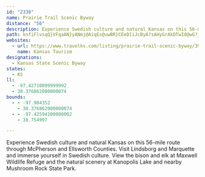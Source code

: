 ```yaml
---
id: "2338"
name: Prairie Trail Scenic Byway
distance: "56"
description: Experience Swedish culture and natural Kansas on this 56-mile route through McPherson and Ellsworth Counties.
path: knfiFlvsqQ}VFqaAN}yANmj@AiqEs@uwBR}CEeD[iJcByA?sAHyGrAkDTwId@wG?_wAaAch@Icx@BkHEkNyCmEYiTXeAJ_Cd@yHfCiCd@k^l@etB_@ur@FgLPNfsBI~oCJ`rAXpy@E|q@Yj`AVr~ECrpE^~cCCzt@_@n~A?bXBbo@F~GQriAHpfBshAEuHLgOMoMFDr@?tIIfl@fC?z@Jr@VzBhFdB~Eh@~CT`CNjCrCxuANbfCI|zCFv]?xiAc@fzBw@nkBv@f|@IhVD~t@K|wGDdgDKb{@DhISdg@Efj@IbN?jc@Kzl@JbS?xLRhQCzCL`NCxFRpNCpCNbTBvPh@b_Aui@SkyCLwJPeKlAmDl@ef@rKq~Bfn@uBt@iDjBib@d]oE`DuDxB}EjBwFzAoGdAkG^qgD_@_SMcJFgLM}m@mBaE?oDJaEb@gCd@uRpEmm@hMwGr@cDJevCYuu@FqIPsb@xB_CEsBSoBe@aDsAiCeBsNqPuMuPiFaGyA}AmA{@uBeA}Ag@mDo@wIMwA?
websites:
  - url: https://www.travelks.com/listing/prairie-trail-scenic-byway/3912/
    name: Kansas Tourism
designations:
  - Kansas State Scenic Byway
states:
  - KS
ll:
  - -97.42710899999992
  - 38.376862000000074
bounds:
  - - -97.984352
    - 38.376862000000074
  - - -97.42594100000002
    - 38.754997

---
```


Experience Swedish culture and natural Kansas on this 56-mile route through McPherson and Ellsworth Counties. Visit Lindsborg and Marquette and immerse yourself in Swedish culture. View the bison and elk at Maxwell Wildlife Refuge and the natural scenery at Kanopolis Lake and nearby Mushroom Rock State Park.
